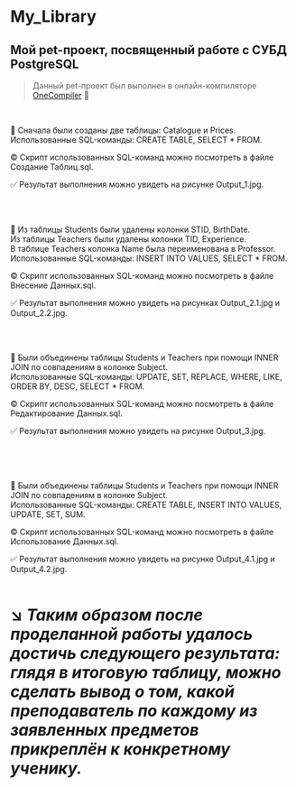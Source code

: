 # My_Library
## Мой pet-проект, посвященный работе с СУБД PostgreSQL
> Данный pet-проект был выполнен в онлайн-компиляторе [OneCompiler](https://onecompiler.com/) :link:

</br>

:black_square_button: Сначала были созданы две таблицы: Catalogue и Prices. </br> Использованные SQL-команды: CREATE TABLE, SELECT * FROM. 

:copyright: Скрипт использованных SQL-команд можно посмотреть в файле Создание Таблиц.sql. 

:white_check_mark: Результат выполнения можно увидеть на рисунке Output_1.jpg.

</br> </br>

:black_square_button: Из таблицы Students были удалены колонки STID, BirthDate. </br> Из таблицы Teachers были удалены колонки TID, Experience. </br> В таблице Teachers колонка Name была переименована в Professor. </br> Использованные SQL-команды: INSERT INTO VALUES, SELECT * FROM. 

:copyright: Скрипт использованных SQL-команд можно посмотреть в файле Внесение Данных.sql. 

:white_check_mark: Результат выполнения можно увидеть на рисунках Output_2.1.jpg и Output_2.2.jpg.

</br> </br>

:black_square_button: Были объединены таблицы Students и Teachers при помощи INNER JOIN по совпадениям в колонке Subject. </br> Использованные SQL-команды: UPDATE, SET, REPLACE, WHERE, LIKE, ORDER BY, DESC, SELECT * FROM. 

:copyright: Скрипт использованных SQL-команд можно посмотреть в файле Редактирование Данных.sql. 

:white_check_mark: Результат выполнения можно увидеть на рисунке Output_3.jpg. </br> </br>

</br> </br>

:black_square_button: Были объединены таблицы Students и Teachers при помощи INNER JOIN по совпадениям в колонке Subject. </br> Использованные SQL-команды: CREATE TABLE, INSERT INTO VALUES, UPDATE, SET, SUM. 

:copyright: Скрипт использованных SQL-команд можно посмотреть в файле Использование Данных.sql. 

:white_check_mark: Результат выполнения можно увидеть на рисунке Output_4.1.jpg и Output_4.2.jpg. </br> </br>

# :arrow_lower_right: ***Таким образом после проделанной работы удалось достичь следующего результата: глядя в итоговую таблицу, можно сделать вывод о том, какой преподаватель по каждому из заявленных предметов прикреплён к конкретному ученику.***


